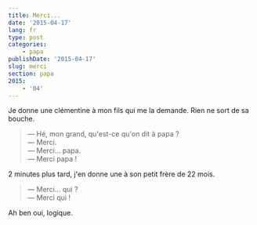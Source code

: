 ```yaml
---
title: Merci...
date: '2015-04-17'
lang: fr
type: post
categories:
    - papa
publishDate: '2015-04-17'
slug: merci
section: papa
2015:
    - '04'
---
```


Je donne une clémentine à mon fils qui me la demande. Rien ne sort de sa bouche.

> — Hé, mon grand, qu'est-ce qu'on dit à papa ?  
> — Merci.  
> — Merci... papa.  
> — Merci papa !

2 minutes plus tard, j'en donne une à son petit frère de 22 mois.

> — Merci... qui ?  
> — Merci qui !

Ah ben oui, logique.
